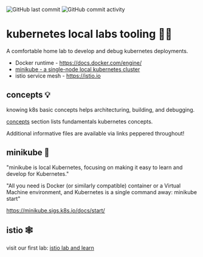 ![GitHub last
commit](https://img.shields.io/github/last-commit/socraticDevBlog/k8s_home_labs)
![GitHub commit
activity](https://img.shields.io/github/commit-activity/m/socraticDevBlog/k8s_home_labs)

# kubernetes local labs tooling 🥼🧪

A comfortable home lab to develop and debug kubernetes deployments.

- Docker runtime - https://docs.docker.com/engine/
- [minikube - a single-node local kubernetes cluster](https://minikube.sigs.k8s.io/docs/start/)
- istio service mesh - https://istio.io

## concepts 💡

knowing k8s basic concepts helps architecturing, building, and debugging.

[concepts](./concepts/README.md) section lists fundamentals kubernetes concepts.

Additional informative files are available via links peppered throughout!

## minikube 🧊

"minikube is local Kubernetes, focusing on making it easy to learn and develop
for Kubernetes."

"All you need is Docker (or similarly compatible) container or a Virtual
Machine environment, and Kubernetes is a single command away: minikube start"

https://minikube.sigs.k8s.io/docs/start/

## istio 🕸️

visit our first lab: [istio lab and learn](istio/README.md)


